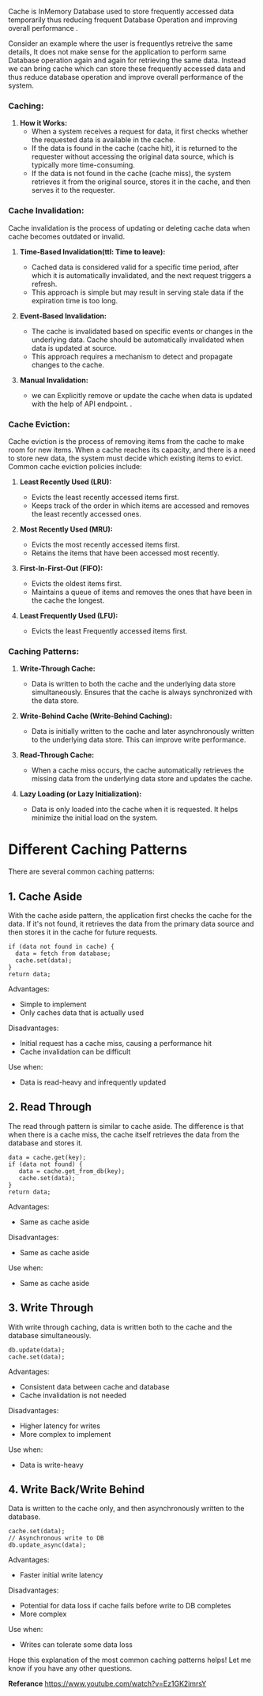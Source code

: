 Cache is InMemory Database used to store frequently accessed data temporarily thus reducing frequent Database Operation and improving overall performance .

Consider an example where the user is frequentlys retreive the same details, It does not make sense for the application to perform same Database operation again and again for retrieving the same data. Instead we can bring cache which can store these frequently accessed data and thus reduce database operation and improve overall performance of the system.

### Caching:

1. **How it Works:**
   - When a system receives a request for data, it first checks whether the requested data is available in the cache.
   - If the data is found in the cache (cache hit), it is returned to the requester without accessing the original data source, which is typically more time-consuming.
   - If the data is not found in the cache (cache miss), the system retrieves it from the original source, stores it in the cache, and then serves it to the requester.

### Cache Invalidation:

Cache invalidation is the process of updating or deleting cache data when cache becomes outdated or invalid.

1. **Time-Based Invalidation(ttl: Time to leave):**
   - Cached data is considered valid for a specific time period, after which it is automatically invalidated, and the next request triggers a refresh.
   - This approach is simple but may result in serving stale data if the expiration time is too long.

2. **Event-Based Invalidation:**
   - The cache is invalidated based on specific events or changes in the underlying data. Cache should be automatically invalidated when data is updated at source. 
   - This approach requires a mechanism to detect and propagate changes to the cache.
  
2. **Manual Invalidation:**
   - we can Explicitly remove or update the cache when data is updated with the help of API endpoint.
   .

### Cache Eviction:

Cache eviction is the process of removing items from the cache to make room for new items. When a cache reaches its capacity, and there is a need to store new data, the system must decide which existing items to evict. Common cache eviction policies include:

1. **Least Recently Used (LRU):**
   - Evicts the least recently accessed items first.
   - Keeps track of the order in which items are accessed and removes the least recently accessed ones.

2. **Most Recently Used (MRU):**
   - Evicts the most recently accessed items first.
   - Retains the items that have been accessed most recently.

3. **First-In-First-Out (FIFO):**
   - Evicts the oldest items first.
   - Maintains a queue of items and removes the ones that have been in the cache the longest.
  
4. **Least Frequently Used (LFU):**
   - Evicts the least Frequently accessed items first.

### Caching Patterns:

1. **Write-Through Cache:**
   - Data is written to both the cache and the underlying data store simultaneously. Ensures that the cache is always synchronized with the data store.

2. **Write-Behind Cache (Write-Behind Caching):**
   - Data is initially written to the cache and later asynchronously written to the underlying data store. This can improve write performance.

3. **Read-Through Cache:**
   - When a cache miss occurs, the cache automatically retrieves the missing data from the underlying data store and updates the cache.

4. **Lazy Loading (or Lazy Initialization):**
   - Data is only loaded into the cache when it is requested. It helps minimize the initial load on the system.
  
 # Different Caching Patterns

There are several common caching patterns:

## 1. Cache Aside

With the cache aside pattern, the application first checks the cache for the data. If it's not found, it retrieves the data from the primary data source and then stores it in the cache for future requests.

```
if (data not found in cache) {
  data = fetch from database;
  cache.set(data);
}
return data;  
```

Advantages:

- Simple to implement
- Only caches data that is actually used

Disadvantages:

- Initial request has a cache miss, causing a performance hit 
- Cache invalidation can be difficult

Use when:

- Data is read-heavy and infrequently updated

## 2. Read Through

The read through pattern is similar to cache aside. The difference is that when there is a cache miss, the cache itself retrieves the data from the database and stores it.

```
data = cache.get(key);
if (data not found) {
   data = cache.get_from_db(key);
   cache.set(data); 
}
return data;
```

Advantages:

- Same as cache aside

Disadvantages:

- Same as cache aside

Use when:

- Same as cache aside

## 3. Write Through

With write through caching, data is written both to the cache and the database simultaneously.

```
db.update(data);
cache.set(data);
```

Advantages:

- Consistent data between cache and database
- Cache invalidation is not needed

Disadvantages:

- Higher latency for writes
- More complex to implement

Use when:

- Data is write-heavy

## 4. Write Back/Write Behind

Data is written to the cache only, and then asynchronously written to the database.

```
cache.set(data);
// Asynchronous write to DB 
db.update_async(data);
```

Advantages: 

- Faster initial write latency

Disadvantages:

- Potential for data loss if cache fails before write to DB completes
- More complex

Use when:

- Writes can tolerate some data loss

Hope this explanation of the most common caching patterns helps! Let me know if you have any other questions.

**Referance**
https://www.youtube.com/watch?v=Ez1GK2imrsY
